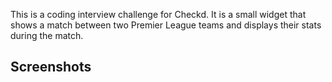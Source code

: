 This is a coding interview challenge for Checkd. It is a small widget that shows a match between two Premier League teams and displays their stats during the match.

## Screenshots




